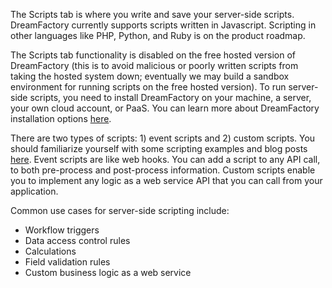 The Scripts tab is where you write and save your server-side scripts. DreamFactory currently supports scripts written in Javascript. Scripting in other languages like PHP, Python, and Ruby is on the product roadmap.

The Scripts tab functionality is disabled on the free hosted version of DreamFactory (this is to avoid malicious or poorly written scripts from taking the hosted system down; eventually we may build a sandbox environment for running scripts on the free hosted version). To run server-side scripts, you need to install DreamFactory on your machine, a server, your own cloud account, or PaaS. You can learn more about DreamFactory installation options [here](Usage-Options).

There are two types of scripts: 1) event scripts and 2) custom scripts. You should familiarize yourself with some scripting examples and blog posts [here](Server-Side-Scripting). Event scripts are like web hooks. You can add a script to any API call, to both pre-process and post-process information. Custom scripts enable you to implement any logic as a web service API that you can call from your application.

Common use cases for server-side scripting include:

* Workflow triggers
* Data access control rules
* Calculations 
* Field validation rules
* Custom business logic as a web service

    